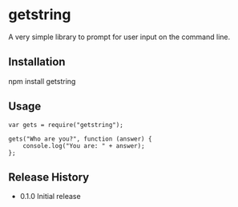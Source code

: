 getstring
=========

A very  simple library to prompt for user input on the command line.

## Installation

npm install getstring

## Usage

    var gets = require("getstring");
    
    gets("Who are you?", function (answer) {
        console.log("You are: " + answer);
    };

## Release History

* 0.1.0 Initial release
